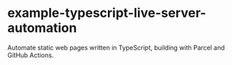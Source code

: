 # example-typescript-live-server-automation
Automate static web pages written in TypeScript, building with Parcel and GitHub Actions.
